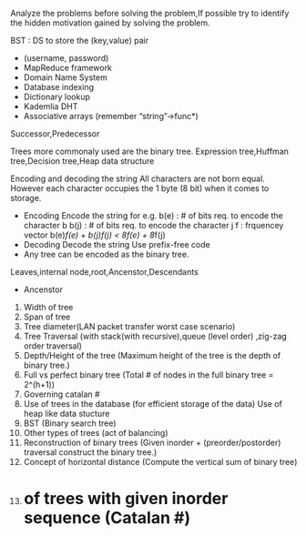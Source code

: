 Analyze the problems before solving the problem,If possible 
try to identify the hidden motivation gained by solving the problem.

BST :
DS to store the (key,value) pair
* (username, password)
* MapReduce framework
* Domain Name System
* Database indexing
* Dictionary lookup
* Kademlia DHT
* Associative arrays (remember “string”->func*)

Successor,Predecessor

Trees more commonaly used are the binary tree.
Expression tree,Huffman tree,Decision tree,Heap data structure

Encoding and decoding the string
All characters are not born equal.
However each character occupies the 1 byte (8 bit) when it comes to storage.
* Encoding
    Encode the string
    for e.g. 
             b(e) : # of bits req. to encode the character b
             b(j) : # of bits req. to encode the character j
             f : frquencey vector 
    b(e)*f(e) + b(j)*f(j) < 8*f(e) + 8*f(j)
* Decoding
    Decode the string
    Use prefix-free code
* Any tree can be encoded as the binary tree.


Leaves,internal node,root,Ancenstor,Descendants

* Ancenstor




1. Width of tree
2. Span of tree
3. Tree diameter(LAN packet transfer worst case scenario)
4. Tree Traversal (with stack(with recursive),queue (level order) ,zig-zag order traversal)
5. Depth/Height of the tree (Maximum height of the tree is the depth of binary tree.)
6. Full vs perfect binary tree (Total # of nodes in the full binary tree = 2^(h+1))
7. Governing catalan # 
8. Use of trees in the database (for efficient storage of the data)
Use of heap like data stucture
9. BST (Binary search tree)
10. Other types of trees (act of balancing)
11. Reconstruction of binary trees (Given inorder + (preorder/postorder) traversal construct the binary tree.)
12. Concept of horizontal distance (Compute the vertical sum of binary tree)
13. # of trees with given inorder sequence (Catalan #)
